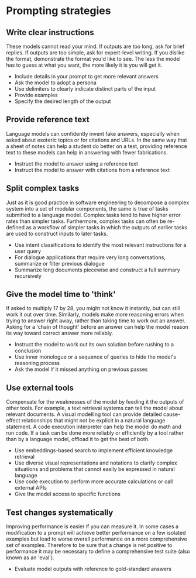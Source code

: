 # Prompting strategies

## Write clear instructions

These models cannot read your mind. 
If outputs are too long, ask for brief replies.
If outputs are too simple, ask for expert-level writing.
If you dislike the format, demonstrate the format you'd like to see.
The less the model has to guess at what you want, the more likely it is you will get it.

- Include details in your prompt to get more relevant answers
- Ask the model to adopt a persona
- Use delimiters to clearly indicate distinct parts of the input
- Provide examples
- Specify the desired length of the output

## Provide reference text

Language models can confidently invent fake answers, especially when asked about esoteric topics or for citations and URLs. In the same way that a sheet of notes can help a student do better on a test, providing reference text to these models can help in answering with fewer fabrications.

- Instruct the model to answer using a reference text
- Instruct the model to answer with citations from a reference text

## Split complex tasks

Just as it is good practice in software engineering to decompose a complex system into a set of modular components, the same is true of tasks submitted to a language model. Complex tasks tend to have higher error rates than simpler tasks. Furthermore, complex tasks can often be re-defined as a workflow of simpler tasks in which the outputs of earlier tasks are used to construct inputs to later tasks.

- Use intent classifications to identify the most relevant instructions for a user query
- For dialogue applications that require very long conversations, summarize or filter previous dialogue
- Summarize long documents piecewise and construct a full summary recursively

## Give the model time to 'think'

If asked to multiply 17 by 28, you might not know it instantly, but can still work it out over time. Similarly, models make more reasoning errors when trying to answer right away, rather than taking time to work out an answer. Asking for a 'chain of thought' before an answer can help the model reason its way toward correct answer more reliably.

- Instruct the model to work out its own solution before rushing to a conclusion
- Use inner monologue or a sequence of queries to hide the model's reasoning process
- Ask the model if it missed anything on previous passes

## Use external tools

Compensate for the weaknesses of the model by feeding it the outputs of other tools. For example, a text retrieval systems can tell the model about relevant documents. A visual modelling tool can provide detailed cause-effect relationships that might not be explicit in a natural language statement. A code execution interpreter can help the model do math and run code. If a task can be done more reliably or efficiently by a tool rather than by a language model, offload it to get the best of both. 

- Use embeddings-based search to implement efficient knowledge retrieval
- Use diverse visual representations and notations to clarify complex situations and problems that cannot easily be expressed in natural language
- Use code execution to perform more accurate calculations or call external APIs
- Give the model access to specific functions

## Test changes systematically

Improving performance is easier if you can measure it. In some cases a modification to a prompt will achieve better performance on a few isolated examples but lead to worse overall performance on a more comprehensive set of examples. Therefore to be sure that a change is net positive to performance it may be necessary to define a comprehensive test suite (also known as an 'eval').

- Evaluate model outputs with reference to gold-standard answers

